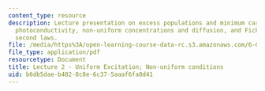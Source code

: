 ```yaml
---
content_type: resource
description: Lecture presentation on excess populations and minimum carrier lifetime,
  photoconductivity, non-uniform concentrations and diffusion, and Fick's first and
  second laws.
file: /media/https%3A/open-learning-course-data-rc.s3.amazonaws.com/6-012-microelectronic-devices-and-circuits-fall-2009/b6db5daeb4828c8e6c375aaaf6fa0d41_MIT6_012F09_lec02.pdf
file_type: application/pdf
resourcetype: Document
title: Lecture 2 - Uniform Excitation; Non-uniform conditions
uid: b6db5dae-b482-8c8e-6c37-5aaaf6fa0d41
---
```

